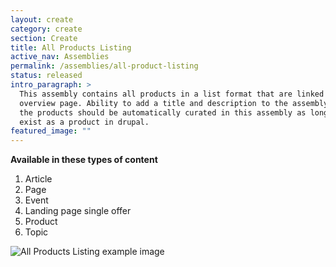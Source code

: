 ```yaml
---
layout: create
category: create
section: Create
title: All Products Listing
active_nav: Assemblies
permalink: /assemblies/all-product-listing
status: released
intro_paragraph: >
  This assembly contains all products in a list format that are linked to their
  overview page. Ability to add a title and description to the assembly. All of
  the products should be automatically curated in this assembly as long as they
  exist as a product in drupal.
featured_image: ""
---
```

**Available in these types of content**

1. Article
2. Page
3. Event
4. Landing page single offer
5. Product
6. Topic

![All Products Listing example image](/design-manual/assets/uploads/screen-shot-2020-07-01-at-11.29.09-am.png)
